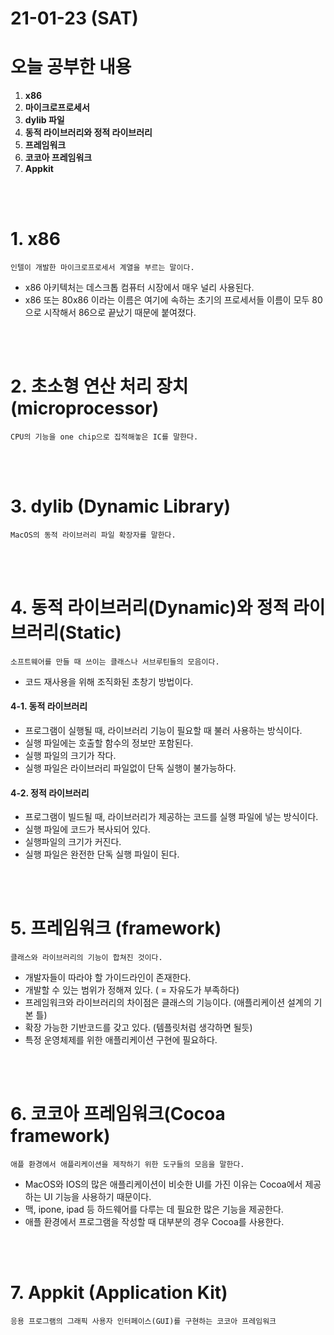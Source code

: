# 21-01-23 (SAT)

# 오늘 공부한 내용

1. **x86**
2. **마이크로프로세서**
3. **dylib 파일**
4. **동적 라이브러리와 정적 라이브러리**
5. **프레임워크**
6. **코코아 프레임워크**
7. **Appkit**

<br><br>

# 1. x86

    인텔이 개발한 마이크로프로세서 계열을 부르는 말이다.

- x86 아키텍처는 데스크톱 컴퓨터 시장에서 매우 널리 사용된다.
- x86 또는 80x86 이라는 이름은 여기에 속하는 초기의 프로세서들 이름이 모두 80으로 시작해서 86으로 끝났기 때문에 붙여졌다.

<br><br>

# 2. 초소형 연산 처리 장치 (microprocessor)

    CPU의 기능을 one chip으로 집적해놓은 IC를 말한다.

<br><br>

# 3. dylib (Dynamic Library)

    MacOS의 동적 라이브러리 파일 확장자를 말한다.  

<br><br>

# 4. 동적 라이브러리(Dynamic)와 정적 라이브러리(Static)

    소프트웨어를 만들 때 쓰이는 클래스나 서브루틴들의 모음이다.

- 코드 재사용을 위해 조직화된 초창기 방법이다.

#### 4-1. 동적 라이브러리

- 프로그램이 실행될 때, 라이브러리 기능이 필요할 때 불러 사용하는 방식이다.
- 실행 파일에는 호출할 함수의 정보만 포함된다.
- 실행 파일의 크기가 작다.
- 실행 파일은 라이브러리 파일없이 단독 실행이 불가능하다.

#### 4-2. 정적 라이브러리

- 프로그램이 빌드될 때, 라이브러리가 제공하는 코드를 실행 파일에 넣는 방식이다.
- 실행 파일에 코드가 복사되어 있다.
- 실행파일의 크기가 커진다.
- 실행 파일은 완전한 단독 실행 파일이 된다.

<br><br>

# 5. 프레임워크 (framework)

    클래스와 라이브러리의 기능이 합쳐진 것이다.

- 개발자들이 따라야 할 가이드라인이 존재한다.
- 개발할 수 있는 범위가 정해져 있다. ( = 자유도가 부족하다)
- 프레임워크와 라이브러리의 차이점은 클래스의 기능이다. (애플리케이션 설계의 기본 틀)
- 확장 가능한 기반코드를 갖고 있다. (템플릿처럼 생각하면 될듯)
- 특정 운영체제를 위한 애플리케이션 구현에 필요하다.

<br><br>

# 6. 코코아 프레임워크(Cocoa framework)

    애플 환경에서 애플리케이션을 제작하기 위한 도구들의 모음을 말한다.

- MacOS와 IOS의 많은 애플리케이션이 비슷한 UI를 가진 이유는 Cocoa에서 제공하는 UI 기능을 사용하기 때문이다.
- 맥, ipone, ipad 등 하드웨어를 다루는 데 필요한 많은 기능을 제공한다.
- 애플 환경에서 프로그램을 작성할 때 대부분의 경우 Cocoa를 사용한다.

<br><br>

# 7. Appkit (Application Kit)

    응용 프로그램의 그래픽 사용자 인터페이스(GUI)를 구현하는 코코아 프레임워크  

<br><br>
